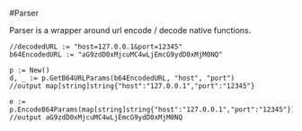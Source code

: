 #Parser

Parser is a wrapper around url encode / decode native functions.

```
//decodedURL := "host=127.0.0.1&port=12345"
b64EncodedURL := "aG9zdD0xMjcuMC4wLjEmcG9ydD0xMjM0NQ"

p := New()
d, _ := p.GetB64URLParams(b64EncodedURL, "host", "port")
//output map[string]string{"host":"127.0.0.1","port":"12345"}

e := p.EncodeB64Params(map[string]string{"host":"127.0.0.1","port":"12345"})
//output aG9zdD0xMjcuMC4wLjEmcG9ydD0xMjM0NQ
```